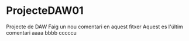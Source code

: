 # ProjecteDAW01
Projecte de DAW
Faig un nou comentari en aquest fitxer
Aquest es l'últim comentari
aaaa
bbbb
cccccu
